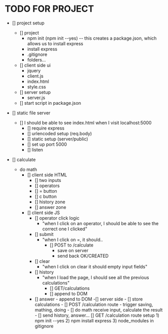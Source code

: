 # TODO FOR PROJECT

- [] project setup

  - [] project
    - npm init (npm init --yes) -- this creates a package.json, which allows us to install express
    - install express
    - .gitignore
    - folders...
  - [] client side ui
    - jquery
    - client.js
    - index.html
    - style.css
  - [] server setup
    - server.js
  - [] start script in package.json

- [] static file server

  - [] I should be able to see index.html when I visit localhost:5000
    - [] require express
    - [] urlencoded setup (req.body)
    - [] static setup (server/public)
    - [] set up port 5000
    - [] listen

- [] calculate
  - do math
    - [] client side HTML
      - [] two inputs
      - [] operators
      - [] = button
      - [] c button
      - [] history zone
      - [] answer zone
    - [] client side JS
      - [] operator click logic
        - "when I click on an operator, I should be able to see the correct one I clicked"
      - [] submit
        - "when I click on =, it should..
          - [] POST to /calculate
            - save on server
            - send back OK/CREATED
      - [] clear
        - "when I click on clear it should empty input fields"
      - [] history
        - "when I load the page, I should see all the previous calculations"
          - [] GET/calculations
          - [] append to DOM
      - [] answer - append to DOM
        -[] server side - [] store calculations - [] POST /calculation route - trigger saving, mathing, doing - [] do math
        receive input, calculate the result - [] send history, answer...
        [] GET /calculation route
        setup 1) npm init --yes 2) npm install express 3) node_modules in gitignore
